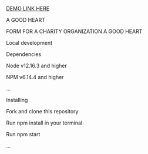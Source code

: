 [DEMO LINK HERE](https://yulyavav.github.io/react-demo/)

A GOOD HEART

FORM FOR A CHARITY ORGANIZATION A GOOD HEART

Local development

Dependencies

Node v12.16.3 and higher

NPM v6.14.4 and higher

... 

Installing

Fork and clone this repository

Run npm install in your terminal

Run npm start

... 
